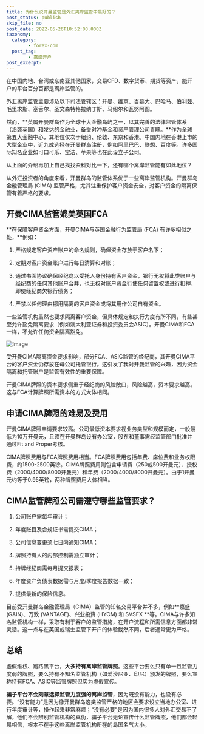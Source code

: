 ```yaml
---
title: 为什么说开曼监管是外汇离岸监管中最好的？
post_status: publish
skip_file: no
post_date: 2022-05-26T10:52:00.000Z
taxonomy:
  category:
        - forex-com
  post_tag:
        - 嘉盛开户
post_excerpt: 
---
```

在中国内地、台湾或东南亚其他国家，交易CFD、数字货币、期货等资产，能开户的平台百分百都是离岸监管的。

外汇离岸监管主要涉及以下司法管辖区：开曼、维京、百慕大、巴哈马、伯利兹、毛里求斯、塞舌尔、圣文森特格拉纳丁斯、马绍尔和瓦努阿图。

然而，**英属开曼群岛作为全球十大金融岛屿之一，以其完善的法律监管体系（沿袭英国）和发达的金融业，备受对冲基金和资产管理公司青睐。**作为全球第五大金融中心，其地位仅次于纽约、伦敦、东京和香港。中国内地在香港上市的大型企业中，近九成选择在开曼群岛注册，例如阿里巴巴、联想、百度等。许多国际知名企业如可口可乐、宝洁、苹果等也在此设立子公司。

从上面的介绍再加上自己找找资料对比一下，还有哪个离岸监管能有如此地位？

从外汇投资者的角度来看，开曼群岛的监管体系优于一些离岸监管机构。开曼群岛金融管理局 (CIMA) 监管严格，尤其注重保护客户资金安全，对客户资金的隔离保管有着严格的要求。

## 开曼CIMA监管媲美英国FCA

**在保障客户资金方面，开曼CIMA与英国金融行为监管局 (FCA) 有许多相似之处，**例如：

1. 严格规定客户资产账户的命名规则，确保资金存放于客户名下；

1. 定期对客户资金账户进行每日清算和对账；

1. 通过书面协议确保经纪商以受托人身份持有客户资金，银行无权将此类账户与经纪商的任何其他账户合并，也无权对账户资金行使任何留置权或进行扣押，即使经纪商欠银行债务；

1. 严禁以任何理由挪用隔离的客户资金或将其用作公司自有资金。

一些监管机构虽然也要求隔离客户资金，但具体规定和执行力度有所不同，有些甚至允许豁免隔离要求（例如澳大利亚证券和投资委员会ASIC）。开曼CIMA和FCA一样，不允许任何资金隔离豁免。

![Image](https://prod-files-secure.s3.us-west-2.amazonaws.com/39ed1227-6d7d-4570-be36-9ccd4a2c4241/bd849744-3fcb-4a37-8312-357962c8f065/image.png?X-Amz-Algorithm=AWS4-HMAC-SHA256&X-Amz-Content-Sha256=UNSIGNED-PAYLOAD&X-Amz-Credential=ASIAZI2LB466YZ64MSKR%2F20250414%2Fus-west-2%2Fs3%2Faws4_request&X-Amz-Date=20250414T221359Z&X-Amz-Expires=3600&X-Amz-Security-Token=IQoJb3JpZ2luX2VjEJb%2F%2F%2F%2F%2F%2F%2F%2F%2F%2FwEaCXVzLXdlc3QtMiJGMEQCIFJG7AUA6U0G1fBE5WQRlMgqfz%2BFfanCMca6s6f8HjvRAiARhx%2B0lYT2kZzKdFRMk%2BB%2BIjmrku2FCWoesfJmLwMZdCr%2FAwgfEAAaDDYzNzQyMzE4MzgwNSIM%2BBdPXPI9G77fnrDVKtwDwAI8rIfOz7QBPxrhIXouER7Y%2Bf%2F1Qo7oRAPw8pDPU8hzmuScMrCWC7KihIEiueU26JqywFt0NN4%2F1ysuxHEfqaZFJ6NYnm3KCeWn8vCgu6L2of1VDvKnicNBP4%2FYUGfxK6DmOzfHDPXvutKdTek70wW%2FtAt98rV3t8wdFWC50B%2Bir6M5p6g9jhxp2A%2BvS0aQ9LTcybmlpkxeN57CUjJmGgjCYGL22WuCjSm2ZunHDP4H%2FdESmmCAQj4o09CV1HIwsorlHBOgG3ijkj327vJe0bqc6R7X1qBTALL8hohPbzp%2BqeGLDCUz6gUh%2BJIZIAJy5IwRZt8gd%2BWAIhtatiAXHXUNhfzX56ViIXEHl269dnqZaNcCbwtqcubLJUF3MbMh0AmzA7O2Orc8mpvhibLqfg4VdHWBh5ykcwndVSR%2BzuzVkX69Y%2BXC7Scgaj2lSrhEKK8LgCiufF5HkwoPcLv1NUmAE5Bm6RnBDEnzlBi0hVRqxQ1y4OtZcP%2B%2FnUe0qZkjJf%2BUp%2FyjKqczlogqbozxcHDMe96igGtpYgbebQDPtJuxk3UBTdWc%2FingjsbA%2FF2lAGqVPTpjZ4AReXbWzBJDeZVvnBv95B9rRM0IrdeXMct4B5ov%2BNwGojTXVJwwpoD2vwY6pgE2Q6PBXb%2FqjuOw%2F3yprszeU0VF%2FMF4Um4%2FluIeDGLWVmgQnknfqh7alhk%2Fr8GQxKXd3r%2FCbaDSsEWj5VU0f3lip7kb%2BIY9luuSE4BhxhMox8A924m0RjW9BoO3M1cMG1UcMGhgeeHuPtKHYha0O7ekiTQ9OQj942biYQ86kt0inxCiCHeBKqSE50adhX13qbq%2F0d7GDI%2BmbA2%2B0Nt%2F2KomPYKCBbos&X-Amz-Signature=392d36baaa95fae771f9027443556ca0cc2c33ad121668185eb25e7a50fdf1bf&X-Amz-SignedHeaders=host&x-id=GetObject)

受开曼CIMA隔离资金要求影响，部分FCA、ASIC监管的经纪商，其开曼CIMA平台的客户资金仍存放在母公司托管银行。这引发了我对开曼监管的兴趣，因为资金隔离和托管账户是监管有效性的重要保障。

开曼CIMA牌照的资本要求侧重于经纪商的风险敞口，风险越高，资本要求越高。这与FCA计算牌照所需资本的方式大体相同。

## **申请CIMA牌照的难易及费用**

开曼CIMA牌照申请要求较高。公司最低资本要求视业务类型和规模而定，一般最低为10万开曼元，且须在开曼群岛设有办公室，股东和董事需经监管部门批准并通过Fit and Proper考核。

CIMA牌照费用与FCA牌照费用相当。FCA牌照费用包括年费、席位费和业务权限费，约1500-2500英镑。CIMA牌照费用则包含申请费（250或500开曼元）、授权费（2000/4000/8000开曼元）和年费（2000/4000/8000开曼元）。由于1开曼元约等于0.95英镑，两种牌照费用大体相当。

## CIMA监管牌照公司需遵守哪些监管要求？

1. 公司账户需每年审计；

1. 年度账目及合规证书需提交CIMA；

1. 公司信息变更须七日内通知CIMA；

1. 牌照持有人的内部控制需独立审计；

1. 持牌经纪商需每月提交报表；

1. 年度资产负债表数据需与月度/季度报告数据一致；

1. 提供最新的保险信息。

目前受开曼群岛金融管理局（CIMA）监管的知名交易平台并不多，例如**嘉盛 (GAIN)、万致 (VANTAGE)、兴业投资 (HYCM) 和 SVSFX **等。CIMA与许多知名监管机构一样，采取有利于客户的监管措施，在开户流程和所需信息方面都非常灵活。这一点与在英国或瑞士监管下开户的体验截然不同，后者通常更为严格。

## 总结

虚假维权、跑路黑平台，**大多持有离岸监管牌照**。这些平台要么只有单一且监管力度弱的牌照，要么持有不知名监管机构（如爱沙尼亚、印尼）颁发的牌照，要么宣称持有FCA、ASIC等监管牌照但实为虚假宣传。

**骗子平台不会刻意选择监管力度强的离岸监管**，因为既没有能力，也没有必要。“没有能力”是因为像开曼群岛这类监管严格的地区会要求设立当地办公室、进行年度审计等，操作起来非常麻烦；“没有必要”是因为国内很多人对外汇交易不了解，他们不会辨别监管机构的真伪，骗子平台无论宣传什么监管牌照，他们都会轻易相信，根本不在乎这些离岸监管机构所在的岛国名气大小。